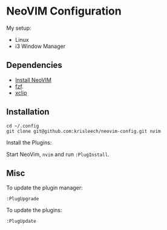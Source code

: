 # NeoVIM Configuration

My setup:

* Linux
* i3 Window Manager

## Dependencies

* [Install NeoVIM](https://github.com/neovim/neovim/wiki/Installing-Neovim)
* [fzf](https://github.com/junegunn/fzf).
* [xclip](http://linux.die.net/man/1/xclip)

## Installation

```
cd ~/.config
git clone git@github.com:krisleech/neovim-config.git nvim
```

Install the Plugins:

Start NeoVim, `nvim` and run `:PlugInstall`.

## Misc

To update the plugin manager:

```
:PlugUpgrade
```

To update the plugins:

```
:PlugUpdate
```
